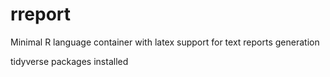 # rreport
Minimal R language container with latex support for text reports generation

tidyverse packages installed
